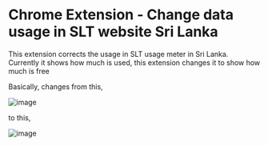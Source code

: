# Chrome Extension - Change data usage in SLT website Sri Lanka #

This extension corrects the usage in SLT usage meter in Sri Lanka. Currently it shows how much is used, this extension changes it to show how much is free

Basically, changes from this,

![image](https://user-images.githubusercontent.com/73381996/130306810-ad7b2579-35b5-482a-8f69-6488df6ee0b5.png)

to this,

![image](https://user-images.githubusercontent.com/73381996/130306817-e051a325-16e6-4b11-b1aa-bfbb79c01348.png)

